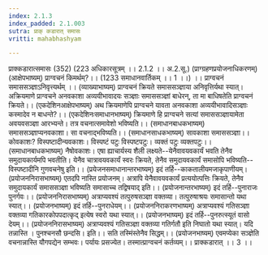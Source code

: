 ```yaml
---
index: 2.1.3
index_padded: 2.1.003
sutra: प्राक् कडारात्‌ समासः
vritti: mahabhashyam

---
```

 प्राक्कडारात्समासः (352) (223 अधिकारसूत्रम् ।। 2.1.2 ।। अ.2.सू.) (प्राग्ग्रहणप्रयोजनाधिकरणम्) (आक्षेपभाष्यम्) प्राग्वचनं किमर्थम्?।। (1233 समाधानवार्तिकम् ।। 1 ।।) ।। प्राग्वचनं समाससञ्ज्ञाऽनिवृत्त्यर्थम् ।। (व्याख्याभाष्यम्) प्राग्वचनं क्रियते समाससञ्ज्ञाया अनिवृत्तिर्यथा स्यात्। अक्रियमाणे प्राग्वचने अनवकाशा अव्ययीभावादयः सञ्ज्ञाः समाससञ्ज्ञां बाधेरन्, ता मा बाधिषतेति प्राग्वचनं क्रियते।। (एकदेशिनआक्षेपभाष्यम्) अथ क्रियमाणेपि प्राग्वचने यावता अनवकाशा अव्ययीभावादिसञ्ज्ञाः कस्मादेव न बाधन्ते?।। (एकदेशिनःसमाधानभाष्यम्) क्रियमाणे हि प्राग्वचने सत्यां समाससञ्ज्ञायामेता अवयवसञ्ज्ञा आरभ्यन्ते। तत्र वचनात्समावेशो भविष्यति।। (समाधानबाधकभाष्यम्) समाससञ्ज्ञाप्यनवकाशा। सा वचनाद्भविष्यति।। (समाधानसाधकभाष्यम्) सावकाशा समाससञ्ज्ञा।। कोवकाशः? विस्पष्टादीन्यवकाशः। विस्पष्टं पटुः विस्पष्टपटुः। व्यक्तं पटुः व्यक्तपटुः।। (समाधानबाधकभाष्यम्)   नैषोवकाशः। एषा ह्याचार्यस्य शैली लक्ष्यते--येनैवावयवकार्यं भवति तेनैव समुदायकार्यमपि भवतीति। येनैव चात्रावयवकार्यं स्वरः क्रियते, तेनैव समुदायवकार्यं समासोपि भविष्यति--विस्पष्टादीनि गुणवचनेषु इति।। (प्रयेजनसमाधानान्तरभाष्यम्) इदं तर्हि--काकतालीयमजाकृपाणीयम्। (प्रयोजननिरासभाष्यम्) एतदपि नास्ति प्रयोजनम्। अत्रापि येनैवावयवकार्यं प्रत्ययोत्पत्तिः क्रियते, तेनैव समुदायकार्यं समाससञ्ज्ञा भविष्यति समासाच्च तद्विषयाद् इति।। (प्रयोजनान्तरभाष्यम्) इदं तर्हि--पुनाराजः पुनर्गवः।। (प्रयोजननिरासभाष्यम्) अत्राप्यवश्यं तत्पुरुषसञ्ज्ञा वक्तव्या। तत्पुरुषाश्रयः समासान्तो यथा स्यात्।। (प्रयोजनभाष्यम्) इदं तर्हि--पुनराधेयम्।। (प्रयोजननिराकरणभाष्यम्) अत्राप्यवश्यं गतिसञ्ज्ञा वक्तव्या गतिकारकोपपदात्कृद् इत्येष स्वरो यथा स्यात्।। (प्रयोजनभाष्यम्) इदं तर्हि--पुनरुत्स्यूतं वासो देयम्।। (प्रयोजननिरासभाष्यम्) अत्राप्यवश्यं गतिसञ्ज्ञा वक्तव्या गतिर्गतौ इति निघातो यथा स्यात्। यदि तन्नास्ति । पुनश्चनसौ छन्दसि। इति।। सति तस्मिंस्तेनैव सिद्धम्।। (प्रयोजनभाष्यम्) एवमप्येका सञ्ज्ञेति वचनान्नास्ति यौगपद्येन सम्भवः। पर्यायः प्रसज्येत। तस्मात्प्राग्वचनं कर्तव्यम्।। प्राक्कडारात् ।। 3 ।। 